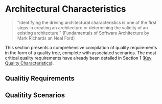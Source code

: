 # Architectural Characteristics
> "Identifying the driving architectural characteristics is one of the first steps in creating an architecture or determining the validity of an existing architecture." (Fundamentals of Software Architecture by Mark Richards an Neal Ford)

This section presents a comprehensive compilation of quality requirements in the form of a quality tree, complete with associated scenarios. The most critical quality requirements have already been detailed in Section 1 ([Key Quality Characteristics](01_Introduction_And_Goals.md#key-quality-characteristics)).
## Qualitiy Requirements

## Qualitity Scenarios
